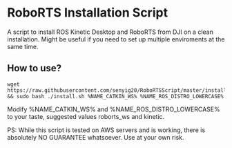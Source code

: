 # RoboRTS Installation Script
A script to install ROS Kinetic Desktop and RoboRTS from DJI on a clean installation. Might be useful if you need to set up multiple enviroments at the same time. 

## How to use?
```
wget https://raw.githubusercontent.com/senyig20/RoboRTSScript/master/install.sh && sudo bash ./install.sh %NAME_CATKIN_WS% %NAME_ROS_DISTRO_LOWERCASE%
```
Modify  %NAME_CATKIN_WS% and %NAME_ROS_DISTRO_LOWERCASE% to your taste, suggested values roborts_ws and kinetic. 

PS: While this script is tested on AWS servers and is working, there is absolutely NO GUARANTEE whatsoever. Use at your own risk. 
